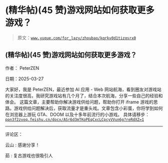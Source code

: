 # (精华帖)(45 赞)游戏网站如何获取更多游戏？

> 原文：[`www.yuque.com/for_lazy/zhoubao/kqrkv0d1tizqsrx0`](https://www.yuque.com/for_lazy/zhoubao/kqrkv0d1tizqsrx0)

## (精华帖)(45 赞)游戏网站如何获取更多游戏？

作者： PeterZEN

日期：2025-03-27

大家好，我是 PeterZEN，最近参加 AI 应用 - Web
网站航海，看到圈友对游戏站的关注度很高，我研究游戏站有几个月了，结合本次航海，分享一些自己的经验和体会。
这篇文章，主要帮助你解决游戏供给问题，帮助你打开 iframe 游戏的思路。游戏供给问题解决后，获取流量才是重头戏。文章包含小彩蛋，你将学到如何在浏览器上游玩 GTA、DOOM 以及十多年前流行的小游戏。
具体请移步： [`ppn3f2zvoq.feishu.cn/docx/ASr6d3mTKoPEqCxcLCpcyVVun6g?reRdXZ=1`](https://ppn3f2zvoq.feishu.cn/docx/ASr6d3mTKoPEqCxcLCpcyVVun6g?reRdXZ=1)

* * *

评论区：

云山 : 感谢分享！

茹 : 复古游戏也很吸引人